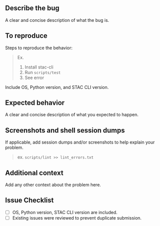 ## Describe the bug

A clear and concise description of what the bug is.

## To reproduce

Steps to reproduce the behavior:

> Ex.
>
> 1. Install stac-cli
> 2. Run `scripts/test`
> 3. See error

Include OS, Python version, and STAC CLI version.

## Expected behavior

A clear and concise description of what you expected to happen.

## Screenshots and shell session dumps

If applicable, add session dumps and/or screenshots to help explain your problem.

> ex. `scripts/lint >> lint_errors.txt`

## Additional context

Add any other context about the problem here.

## Issue Checklist

- [ ] OS, Python version, STAC CLI version are included.
- [ ] Existing issues were reviewed to prevent duplicate submission.